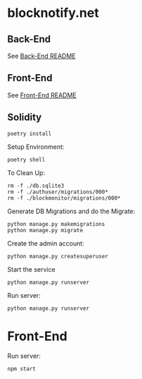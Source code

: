 # blocknotify.net

## Back-End

See [Back-End README](backend/README.md)

## Front-End

See [Front-End README](frontend/README.md)

## Solidity

```shell
poetry install
```

Setup Environment:

```shell
poetry shell
```

To Clean Up:

```shell
rm -f ./db.sqlite3
rm -f ./authuser/migrations/000*
rm -f ./blockmonitor/migrations/000*
```

Generate DB Migrations and do the Migrate:

```shell
python manage.py makemigrations
python manage.py migrate
```

Create the admin account:

```shell
python manage.py createsuperuser
```

Start the service

```shell
python manage.py runserver
```

Run server:

```shell
python manage.py runserver
```

# Front-End

Run server:

```shell
npm start
```
